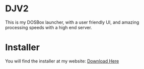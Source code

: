 # DJV2
This is my DOSBox launcher, with a user friendly UI, and amazing processing speeds with a high end server.
# Installer
You will find the installer at my website: [Download Here](https://dx1-ctrl.github.io)
